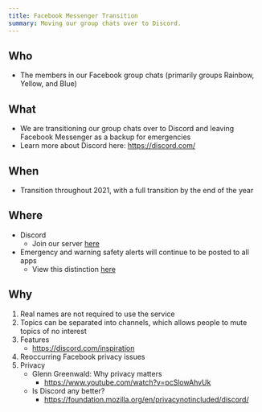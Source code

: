```yaml
---
title: Facebook Messenger Transition
summary: Moving our group chats over to Discord.
---
```


## Who

- The members in our Facebook group chats (primarily groups Rainbow, Yellow, and Blue)

## What

- We are transitioning our group chats over to Discord and leaving Facebook Messenger as a backup for emergencies
- Learn more about Discord here: https://discord.com/

## When

- Transition throughout 2021, with a full transition by the end of the year

## Where

- Discord
  - Join our server [here](/invite/discord)
- Emergency and warning safety alerts will continue to be posted to all apps
  - View this distinction [here](/group-yellow/communications/)

## Why

1. Real names are not required to use the service
2. Topics can be separated into channels, which allows people to mute topics of no interest
3. Features
   - https://discord.com/inspiration
4. Reoccurring Facebook privacy issues
5. Privacy
   - Glenn Greenwald: Why privacy matters
     - https://www.youtube.com/watch?v=pcSlowAhvUk
   - Is Discord any better?
     - https://foundation.mozilla.org/en/privacynotincluded/discord/
